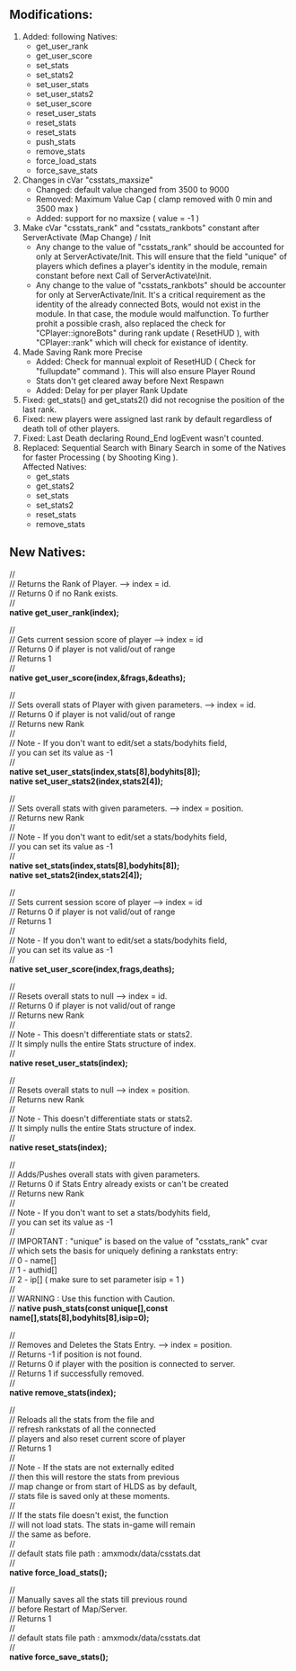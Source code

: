 <b><h2>Modifications:</h2></b>

<ol>
<li>Added: following Natives:
<ul>
<li>get_user_rank</li>
<li>get_user_score</li>
<li>set_stats</li>
<li>set_stats2</li>
<li>set_user_stats</li>
<li>set_user_stats2</li>
<li>set_user_score</li>
<li>reset_user_stats</li>
<li>reset_stats</li>
<li>reset_stats</li>
<li>push_stats</li>
<li>remove_stats</li>
<li>force_load_stats</li>
<li>force_save_stats</li>
</ul>
</li>

<li>Changes in cVar "csstats_maxsize"
<ul>
<li>Changed: default value changed from 3500 to 9000</li>
<li>Removed: Maximum Value Cap ( clamp removed with 0 min and 3500 max )</li>
<li>Added: support for no maxsize ( value = -1 )</li>
</ul>
</li>

<li>Make cVar "csstats_rank" and "csstats_rankbots" constant after ServerActivate (Map Change) / Init
<ul>
<li>Any change to the value of "csstats_rank" should be accounted for only
at ServerActivate/Init. This will ensure that the field "unique" of players
which defines a player's identity in the module, remain constant before next
Call of ServerActivate\Init.</li>
<li>Any change to the value of "csstats_rankbots" should be accounter for only
at ServerActivate/Init. It's a critical requirement as the identity of the 
already connected Bots, would not exist in the module. In that case, the 
module would malfunction. To further prohit a possible crash, also replaced
the check for "CPlayer::ignoreBots" during rank update ( ResetHUD ), with "CPlayer::rank"
which will check for existance of identity.</li>
</ul>
</li>

<li>Made Saving Rank more Precise
<ul>
<li>Added: Check for mannual exploit of ResetHUD ( Check for "fullupdate" command ). 
This will also ensure Player Round <li>Stats don't get cleared away before Next Respawn</li>
<li>Added: Delay for per player Rank Update</li>
</ul>
</li>

<li>Fixed: get_stats() and get_stats2() did not recognise the position of the last rank.</li>

<li>Fixed: new players were assigned last rank by default regardless of death toll of other players.</li>

<li>Fixed: Last Death declaring Round_End logEvent wasn't counted.</li>

<li>Replaced: Sequential Search with Binary Search in some of the Natives for faster Processing ( by Shooting King ).<br> Affected Natives:
<ul>
<li>get_stats</li>
<li>get_stats2</li>
<li>set_stats</li>
<li>set_stats2</li>
<li>reset_stats</li>
<li>remove_stats</li>
</ul>
</li>
</ol>

<b><h2>New Natives:</h2></b>

//  <br>
//  Returns the Rank of Player. --> index = id.<br>
//  Returns 0 if no Rank exists.<br> 
//  <br>
<b>native get_user_rank(index);</b><br> 

//  <br>
//  Gets current session score of player --> index = id<br> 
//  Returns 0 if player is not valid/out of range<br> 
//  Returns 1<br> 
//  <br>
<b>native get_user_score(index,&frags,&deaths);</b><br> 

//  <br>
//  Sets overall stats of Player with given parameters. --> index = id.<br>
//  Returns 0 if player is not valid/out of range<br>
//  Returns new Rank<br>
//  <br>
//  Note - If you don't want to edit/set a stats/bodyhits field,<br>
//  you can set its value as -1<br>
//  <br>
<b>native set_user_stats(index,stats[8],bodyhits[8]);</b><br> 
<b>native set_user_stats2(index,stats2[4]);</b><br>

//  <br>
//  Sets overall stats with given parameters. --> index = position. <br> 
//  Returns new Rank <br>
//  <br>
//  Note - If you don't want to edit/set a stats/bodyhits field, <br>
//  you can set its value as -1 <br>
//  <br>
<b>native set_stats(index,stats[8],bodyhits[8]);</b><br> 
<b>native set_stats2(index,stats2[4]);</b><br>

//  <br>
//  Sets current session score of player --> index = id <br>
//  Returns 0 if player is not valid/out of range <br>
//  Returns 1 <br>
//  <br>
//  Note - If you don't want to edit/set a stats/bodyhits field, <br>
//  you can set its value as -1 <br>
//  <br>
<b>native set_user_score(index,frags,deaths);</b><br>

//  <br>
//  Resets overall stats to null --> index = id. <br>
//  Returns 0 if player is not valid/out of range <br>
//  Returns new Rank <br>
//  <br>
//  Note - This doesn't differentiate stats or stats2. <br>
//  It simply nulls the entire Stats structure of index. <br>
//  <br>
<b>native reset_user_stats(index);</b><br>

//  <br>
//  Resets overall stats to null --> index = position. <br>
//  Returns new Rank <br>
//  <br>
//  Note - This doesn't differentiate stats or stats2. <br>
//  It simply nulls the entire Stats structure of index. <br>
//  <br>
<b>native reset_stats(index);</b><br>

//  <br>
//  Adds/Pushes overall stats with given parameters. <br>
//  Returns 0 if Stats Entry already exists or can't be created <br>
//  Returns new Rank <br>
//  <br>
//  Note - If you don't want to set a stats/bodyhits field, <br>
//  you can set its value as -1 <br>
//  <br>
//  IMPORTANT : "unique" is based on the value of "csstats_rank" cvar  <br>
//  which sets the basis for uniquely defining a rankstats entry: <br>
//  0 - name[] <br>
//  1 - authid[] <br>
//  2 - ip[] ( make sure to set parameter isip = 1 ) <br>
//  <br>
//  WARNING : Use this function with Caution. <br>
// 
<b>native push_stats(const unique[],const name[],stats[8],bodyhits[8],isip=0);</b><br>

//  <br>
//  Removes and Deletes the Stats Entry. --> index = position.  <br>
//  Returns -1 if position is not found. <br>
//  Returns 0 if player with the position is connected to server. <br>
//  Returns 1 if successfully removed. <br>
//  <br>
<b>native remove_stats(index);</b><br>

//  <br>
//  Reloads all the stats from the file and  <br>
//  refresh rankstats of all the connected  <br>
//  players and also reset current score of player <br>
//  Returns 1 <br>
//  <br>
//  Note - If the stats are not externally edited <br>
//  then this will restore the stats from previous <br>
//  map change or from start of HLDS as by default, <br>
//  stats file is saved only at these moments. <br>
//  <br>
//  If the stats file doesn't exist, the function <br>
//  will not load stats. The stats in-game will remain <br>
//  the same as before. <br>
//  <br>
//  default stats file path : amxmodx/data/csstats.dat <br>
//  <br>
<b>native force_load_stats();</b><br>

//  <br>
//  Manually saves all the stats till previous round <br>
//  before Restart of Map/Server. <br>
//  Returns 1 <br>
//  <br>
//  default stats file path : amxmodx/data/csstats.dat<br> 
//  <br>
<b>native force_save_stats();</b><br>
